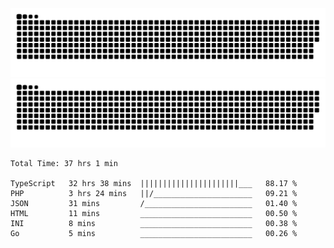 ![github contribution grid snake animation](https://raw.githubusercontent.com/Madscientiste/Madscientiste/output/github-contribution-grid-snake-dark.svg#gh-dark-mode-only)
![github contribution grid snake animation](https://raw.githubusercontent.com/Madscientiste/Madscientiste/output/github-contribution-grid-snake.svg#gh-light-mode-only)

<!--START_SECTION:waka-->

```text
Total Time: 37 hrs 1 min

TypeScript   32 hrs 38 mins  ||||||||||||||||||||||___   88.17 %
PHP          3 hrs 24 mins   ||/______________________   09.21 %
JSON         31 mins         /________________________   01.40 %
HTML         11 mins         _________________________   00.50 %
INI          8 mins          _________________________   00.38 %
Go           5 mins          _________________________   00.26 %
```

<!--END_SECTION:waka-->
